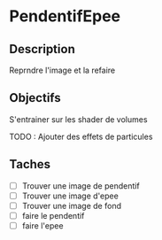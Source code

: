 # PendentifEpee

## Description

Reprndre l'image et la refaire

## Objectifs

S'entrainer sur les shader de volumes

TODO : Ajouter des effets de particules

## Taches

- [ ] Trouver une image de pendentif
- [ ] Trouver une image d'epee
- [ ] Trouver une image de fond
- [ ] faire le pendentif
- [ ] faire l'epee
